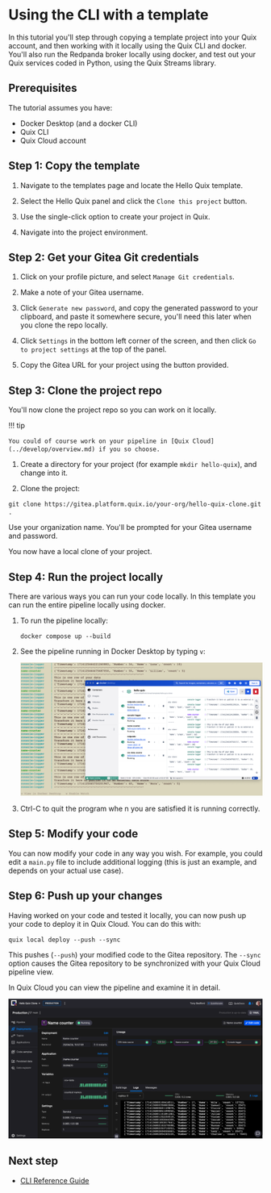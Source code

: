 # Using the CLI with a template

In this tutorial you'll step through copying a template project into your Quix account, and then working with it locally using the Quix CLI and docker. You'll also run the Redpanda broker locally using docker, and test out your Quix services coded in Python, using the Quix Streams library.

## Prerequisites

The tutorial assumes you have:

* Docker Desktop (and a docker CLI)
* Quix CLI
* Quix Cloud account

## Step 1: Copy the template

1. Navigate to the templates page and locate the Hello Quix template. 

2. Select the Hello Quix panel and click the `Clone this project` button. 

3. Use the single-click option to create your project in Quix.

4. Navigate into the project environment.

## Step 2: Get your Gitea Git credentials

1. Click on your profile picture, and select `Manage Git credentials`.

2. Make a note of your Gitea username. 

3. Click `Generate new password`, and copy the generated password to your clipboard, and paste it somewhere secure, you'll need this later when you clone the repo locally.

4. Click `Settings` in the bottom left corner of the screen, and then click `Go to project settings` at the top of the panel.

5. Copy the Gitea URL for your project using the button provided.

## Step 3: Clone the project repo

You'll now clone the project repo so you can work on it locally. 

!!! tip

    You could of course work on your pipeline in [Quix Cloud](../develop/overview.md) if you so choose.

1. Create a directory for your project (for example `mkdir hello-quix`), and change into it.

2. Clone the project:

```
git clone https://gitea.platform.quix.io/your-org/hello-quix-clone.git .
```

Use your organization name. You'll be prompted for your Gitea username and password.

You now have a local clone of your project.

## Step 4: Run the project locally

There are various ways you can run your code locally. In this template you can run the entire pipeline locally using docker.

1. To run the pipeline locally:

    ```
    docker compose up --build
    ```

2. See the pipeline running in Docker Desktop by typing `v`:

    ![Docker Desktop](../images/docker-desktop.png)

3. Ctrl-C to quit the program whe n you are satisfied it is running correctly.

## Step 5: Modify your code

You can now modify your code in any way you wish. For example, you could edit a `main.py` file to include additional logging (this is just an example, and depends on your actual use case).

## Step 6: Push up your changes

Having worked on your code and tested it locally, you can now push up your code to deploy it in Quix Cloud. You can do this with:

```
quix local deploy --push --sync
```

This pushes (`--push`) your modified code to the Gitea repository. The `--sync` option causes the Gitea repository to be synchronized with your Quix Cloud pipeline view.

In Quix Cloud you can view the pipeline and examine it in detail.

![Quix Cloud pipeline view](../images/hello-quix-pipeline-view.png)

## Next step

* [CLI Reference Guide](./cli-reference.md)
